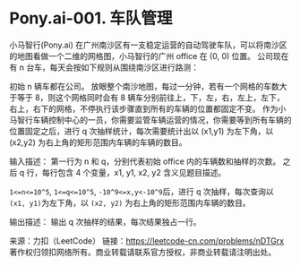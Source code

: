 # Pony.ai-001. 车队管理


小马智行(Pony.ai) 在广州南沙区有一支稳定运营的自动驾驶车队，可以将南沙区的地图看做一个二维的网格图，小马智行的广州 office 在 (0, 0) 位置。
公司现在有 n 台车，每天会按如下规则从围绕南沙区进行路测：

初始 n 辆车都在公司。
放眼整个南沙地图，每过一分钟，若有一个网格的车数大于等于 8，则这个网格同时会有 8 辆车分别前往上，下，左，右，左上，左下，右上，右下的网格，不停执行该步骤直到所有的车辆的位置都固定不变。
作为小马智行车辆控制中心的一员，你需要监管车辆运营的情况，你需要等到所有车辆的位置固定之后，进行 q 次抽样统计，每次需要统计出以 (x1,y1) 为左下角，以 (x2,y2) 为右上角的矩形范围内车辆的车辆的数目。

输入描述：
第一行为 n 和 q，分别代表初始 office 内的车辆数和抽样的次数。
之后 q 行，每行包含 4 个变量，x1, y1, x2, y2 含义见题目描述。

`1<=n<=10^5`, `1<=q<=10^5`, `-10^9<=x,y<-10^9`后，进行 q 次抽样，每次查询以 `(x1, y1)`为左下角，以 `(x2, y2)` 为右上角的矩形范围内车辆的数目。

输出描述：
输出 q 次抽样的结果，每次结果独占一行。

来源：力扣（LeetCode）
链接：https://leetcode-cn.com/problems/nDTGrx
著作权归领扣网络所有。商业转载请联系官方授权，非商业转载请注明出处。